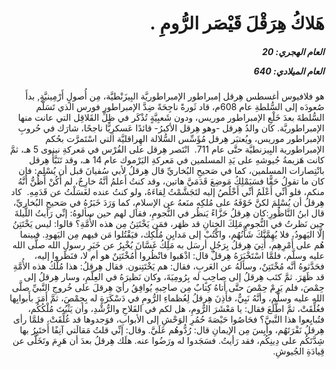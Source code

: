 <h1 dir="rtl">هَلاكُ هِرَقْلَ قَيْصَر الرُّومِ .</h1>

<h5 dir="rtl">العام الهجري:  20

العام الميلادي: 640

</h5>

<p dir="rtl">هو فلافيوس أغسطس هِرقل إمبراطور الإمبراطوريَّة البِيزَنْطيَّة، مِن أُصولٍ أَرْمِينيَّةٍ, بدأَ صُعودَه إلى السُّلطةِ عام 608م، قاد ثَورةً ناجِحَةً ضِدَّ الإمبراطور فورس الذي تَسَلَّم السُّلطةَ بعدَ خَلْعِ الإمبراطور موريس، ودون شَعبِيَّةٍ تُذْكَر في ظِلِّ القَلاقِل التي عانت منها الإمبراطوريَّة. كان والدُ هِرقل -وهو هِرقل الأكبرُ- قائدًا عَسكرِيًّا ناجحًا، شارَك في حُروبِ الإمبراطور موريس، ويُعتبَر هِرقل مُؤَسِّس السُّلالة الهِراقليَّة التي اسْتَمرَّت بحُكم الإمبراطورية البِيزنطيَّة حتَّى عام 711.  انْتَصر هِرقل على الفُرْس في مَعركةِ نينوى 5 هـ، ثمَّ كانت هَزيمةُ جُيوشهِ على يَدِ المسلمين في مَعركةِ اليَرْموك عام 14 هـ، وقد تَنَبَّأَ هِرقل بانْتِصارات المسلمين، كما في صَحيحِ البُخاريِّ قال هِرقلُ لأبي سُفيانَ قبل أن يُسْلِم: فإن كان ما تقولُ حَقًّا فسَيَمْلِكُ مَوضِعَ قَدَمَيَّ هاتين، وقد كنتُ أَعلمُ أنَّهُ خارِجٌ، لم أَكُنْ أَظُنُّ أنَّهُ منكم، فلو أنِّي أَعْلَمُ أنِّي أَخْلُصُ إليه لتَجَشَّمْتُ لِقاءَهُ، ولو كنتُ عنده لغَسَلْتُ عن قَدَمِهِ.  كاد هِرقلُ أن يُسْلِمَ لكنَّ خَوْفَهُ على مُلكِه منَعهُ عن الإسلامِ، كما وَرَدَ خَبَرُهُ في صَحيحِ البُخاريِّ، قال ابنُ النَّاظُورِ:كان هِرقلُ حَزَّاءً يَنظُر في النُّجومِ، فقال لهم حين سألوهُ: إنِّي رَأيتُ اللَّيلةَ حين نَظرتُ في النُّجومِ مَلِكَ الخِتانِ قد ظهَر، فمَن يَخْتَتِنُ مِن هذه الأُمَّةِ؟ قالوا: ليس يَخْتَتِنُ إلَّا اليَهودُ، فلا يُهِمَّنَّكَ شَأْنُهُم، واكْتُبْ إلى مَدايِنِ مُلْكِك، فيَقْتُلوا مَن فيهم مِن اليَهودِ. فبينما هُم على أَمْرِهِم، أُتِيَ هِرقلُ بِرَجُلٍ أرسَل به مَلِكُ غَسَّانَ يُخْبِرُ عن خَبَرِ رسولِ الله صلَّى الله عليه وسلَّم، فلمَّا اسْتَخْبَرَهُ هِرقلُ قال: اذْهَبوا فانْظُروا أَمُخْتَتِنٌ هو أم لا، فنَظَروا إليه، فحَدَّثوهُ أنَّه مُخْتَتِنٌ، وسألَهُ عن العَربِ، فقال: هم يَخْتَتِنون. فقال هِرقلُ: هذا مُلْكُ هذه الأُمَّةِ قد ظَهَرَ. ثمَّ كتَب هِرقلُ إلى صاحِبٍ له بِرُومِيَةَ، وكان نَظيرَهُ في العِلْمِ، وسار هِرقلُ إلى حِمْصَ، فلم يَرِمْ حِمْصَ حتَّى أَتاهُ كِتابٌ مِن صاحِبهِ يُوافِقُ رأيَ هِرقلَ على خُروجِ النَّبيِّ صلَّى الله عليه وسلَّم، وأنَّهُ نَبِيٌّ، فأَذِنَ هِرقلُ لِعُظماءِ الرُّومِ في دَسْكَرَةٍ له بِحِمْصَ، ثمَّ أَمَرَ بأَبوابِها فغُلِّقَتْ، ثمَّ اطَّلَعَ فقال: يا مَعْشَرَ الرُّومِ، هل لكم في الفَلاحِ والرُّشْدِ، وأن يَثْبُتَ مُلْكُكُم، فتُبايِعوا هذا النَّبيَّ؟ فحَاصُوا حَيْصَةَ حُمُرِ الوَحْشِ إلى الأبوابِ، فوَجدوها قد غُلِّقَتْ، فلمَّا رأى هِرقلُ نَفْرَتَهُم، وأَيِسَ مِن الإيمانِ قال: رُدُّوهُم عَلَيَّ. وقال: إنِّي قلتُ مَقالَتي آنِفًا أَختَبِرُ بها شِدَّتَكُم على دِينِكُم، فقد رَأيتُ. فسَجَدوا له ورَضُوا عنه. هلَك هِرقلُ بعدَ أن هَرِمَ وتَخَلَّى عن قِيادَةِ الجُيوشِ.</p></br>
